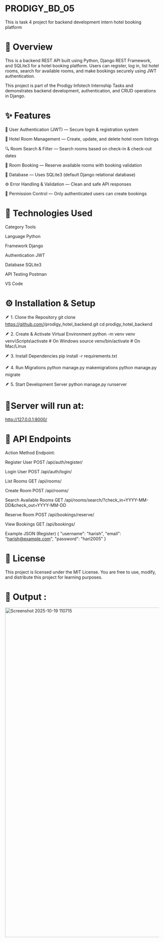 # PRODIGY_BD_05
This is  task 4 project for backend development intern hotel booking platform 




# 📘 Overview

This is a backend REST API built using Python, Django REST Framework, and SQLite3 for a hotel booking platform.
Users can register, log in, list hotel rooms, search for available rooms, and make bookings securely using JWT authentication.

This project is part of the Prodigy Infotech Internship Tasks and demonstrates backend development, authentication, and CRUD operations in Django.




# ✨ Features

👤 User Authentication (JWT) — Secure login & registration system

🏨 Hotel Room Management — Create, update, and delete hotel room listings

🔍 Room Search & Filter — Search rooms based on check-in & check-out dates

📅 Room Booking — Reserve available rooms with booking validation

🧱 Database — Uses SQLite3 (default Django relational database)

⚙️ Error Handling & Validation — Clean and safe API responses

🔐 Permission Control — Only authenticated users can create bookings




# 🧰 Technologies Used
Category	Tools


Language	Python


Framework	Django 


Authentication	JWT 


Database	SQLite3


API Testing	Postman


VS Code




# ⚙️ Installation & Setup
🪶 1. Clone the Repository
git clone https://github.com/<your-username>/prodigy_hotel_backend.git
cd prodigy_hotel_backend

🪶 2. Create & Activate Virtual Environment
python -m venv venv
venv\Scripts\activate       # On Windows
source venv/bin/activate    # On Mac/Linux

🪶 3. Install Dependencies
pip install -r requirements.txt


🪶 4. Run Migrations
python manage.py makemigrations
python manage.py migrate

🪶 5. Start Development Server
python manage.py runserver




# 🔗Server will run at:

http://127.0.0.1:8000/




# 🧩 API Endpoints
Action	Method	Endpoint:


Register User	POST	/api/auth/register/


Login User	POST	/api/auth/login/


List Rooms	GET	/api/rooms/


Create Room	POST	/api/rooms/


Search Available Rooms	GET	/api/rooms/search/?check_in=YYYY-MM-DD&check_out=YYYY-MM-DD


Reserve Room	POST	/api/bookings/reserve/


View Bookings	GET	/api/bookings/


 Example JSON (Register)
{
  "username": "harish",
  "email": "harish@example.com",
  "password": "hari2005"
}





# 🪪 License

This project is licensed under the MIT License.
You are free to use, modify, and distribute this project for learning purposes.




# 🎥 Output :
<img width="1920" height="1080" alt="Screenshot 2025-10-19 110715" src="https://github.com/user-attachments/assets/f13d447a-feb1-4bde-9e76-7881a1feadaa" />

